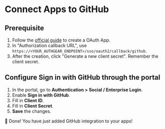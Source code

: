 # Connect Apps to GitHub

## Prerequisite

1. Follow the [official guide](https://docs.github.com/en/developers/apps/building-oauth-apps/creating-an-oauth-app) to create a OAuth App.
2. In "Authorization callback URL", use `https://<YOUR_AUTHGEAR_ENDPOINT>/sso/oauth2/callback/github`.
3. After the creation, click "Generate a new client secret". Remember the client secret.

## Configure Sign in with GitHub through the portal

1. In the portal, go to **Authentication > Social / Enterprise Login**.
2. Enable **Sign in with GitHub**.
3. Fill in **Client ID**.
4. Fill in **Client Secret**.
5. **Save** the changes.

🎉 Done! You have just added GitHub integration to your apps!
